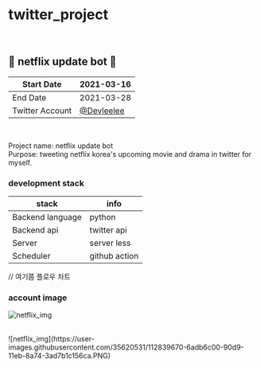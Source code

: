 # twitter_project

<br>

## 🤖 netflix update bot 🤖  

| Start Date      | 2021-03-16 |
|-----------------|------------|
| End Date        | 2021-03-28 |
| Twitter Account | [@Devleelee](https://twitter.com/DevLeelee) |  

<br>

Project name: netflix update bot <br> 
Purpose: tweeting netflix korea's upcoming movie and drama in twitter for myself.<br> 

### development stack
| stack      | info |
|-----------------|------------|
| Backend language       |   python         |
| Backend api | twitter api |  
| Server | server less |  
| Scheduler | github action |  

// 여기쯤 플로우 차트

### account image 
![netflix_img](https://user-images.githubusercontent.com/35620531/112550299-80fbda80-8e02-11eb-9583-3b8268dafb2a.PNG)

<br> 
![netflix_img](https://user-images.githubusercontent.com/35620531/112839670-6adb6c00-90d9-11eb-8a74-3ad7b1c156ca.PNG)

